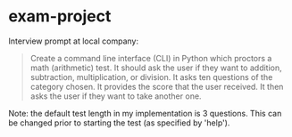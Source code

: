 # exam-project

Interview prompt at local company:
>Create a command line interface (CLI) in Python which proctors a math (arithmetic) test.
>It should ask the user if they want to addition, subtraction, multiplication, or division.
>It asks ten questions of the category chosen.
>It provides the score that the user received.
>It then asks the user if they want to take another one.

Note: the default test length in my implementation is 3 questions. This can be changed prior to starting the test (as specified by 'help').

